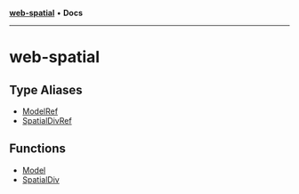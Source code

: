 [**web-spatial**](README.md) • **Docs**

***

# web-spatial

## Type Aliases

- [ModelRef](type-aliases/ModelRef.md)
- [SpatialDivRef](type-aliases/SpatialDivRef.md)

## Functions

- [Model](functions/Model.md)
- [SpatialDiv](functions/SpatialDiv.md)
